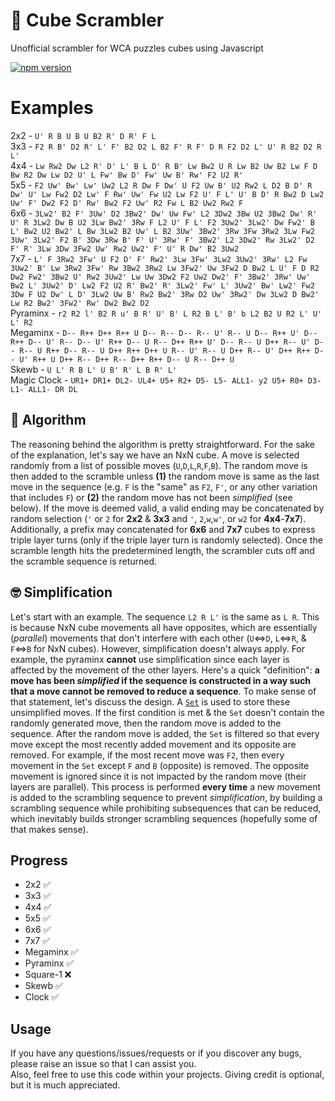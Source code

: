 # 🧩 Cube Scrambler
Unofficial scrambler for WCA puzzles cubes using Javascript

[![npm version](https://badge.fury.io/js/cube-scramble.js.svg)](https://www.npmjs.com/package/cube-scramble.js)

# Examples
2x2 - `U' R B U B U B2 R' D R' F L` <br />
3x3 - `F2 R B' D2 R' L' F' B2 D2 L B2 F' R F' D R F2 D2 L' U' R B2 D2 R L'` <br />
4x4 - `Lw Rw2 Dw L2 R' D' L' B L D' R B' Lw Bw2 U R Lw B2 Uw B2 Lw F D Bw R2 Dw Lw D2 U' L Fw' Bw D' Fw' Uw B' Rw' F2 U2 R'` <br />
5x5 - `F2 Uw' Bw' Lw' Uw2 L2 R Dw F Dw' U F2 Uw B' U2 Rw2 L D2 B D' R Dw' U' Lw Fw2 D2 Lw' F Rw' Uw' Fw U2 Lw F2 U' F L' U' B D' R Bw2 D Lw2 Uw' F' Dw2 F2 D' Rw' Bw2 F2 Uw' R2 Fw L B2 Uw2 Rw2 F` <br />
6x6 - `3Lw2' B2 F' 3Uw' D2 3Bw2' Dw' Uw Fw' L2 3Dw2 3Bw U2 3Bw2 Dw' R' U' R 3Lw2 Dw B U2 3Lw Bw2' 3Rw F L2 U' F L' F2 3Uw2' 3Lw2' Dw Fw2' B L' Bw2 U2 Bw2' L Bw 3Lw2 B2 Uw' L B2 3Uw' 3Bw2' 3Rw 3Fw 3Rw2 3Lw Fw2 3Uw' 3Lw2' F2 B' 3Dw 3Rw B' F' U' 3Rw' F' 3Bw2' L2 3Dw2' Rw 3Lw2' D2 F' R' 3Lw 3Dw 3Fw2 Uw' Rw2 Uw2' F' U' R Dw' B2 3Uw2` <br />
7x7 - `L' F 3Rw2 3Fw' U F2 D' F' Rw2' 3Lw 3Fw' 3Lw2 3Uw2' 3Rw' L2 Fw 3Uw2' B' Lw 3Rw2 3Fw' Rw 3Bw2 3Rw2 Lw 3Fw2' Uw 3Fw2 D Bw2 L U' F D R2 Dw2 Fw2' 3Bw2 U' Rw2 3Uw2' Lw Uw 3Dw2 F2 Uw2 Dw2' F' 3Bw2' 3Rw' Uw' Bw2 L' 3Uw2' D' Lw2 F2 U2 R' Bw2' R' 3Lw2' Fw' L' 3Uw2' Bw' Lw2' Fw2 3Dw F U2 Dw' L D' 3Lw2 Uw B' Rw2 Bw2' 3Rw D2 Uw' 3Rw2' Dw 3Lw2 D Bw2' Lw R2 Bw2' 3Fw2' Rw' Dw2 Bw2 D2` <br />
Pyraminx - `r2 R2 l' B2 R u' B R' U' B' L R2 B L' B' b L2 B2 U R2 L' U' L' R2` <br />
Megaminx - `D-- R++ D++ R++ U D-- R-- D-- R-- U' R-- U D-- R++ U' D-- R++ D-- U' R-- D-- U' R++ D-- U R-- D++ R++ U' D-- R-- U D++ R-- U' D-- R-- U R++ D-- R-- U D++ R++ D++ U R-- U' R-- U D++ R-- U' D++ R++ D-- U' R++ U D++ R-- D++ R-- D++ R++ D-- U R-- D++ U` <br />
Skewb - `U L' R B L' U B' R' L B R' L'` <br />
Magic Clock - `UR1+ DR1+ DL2- UL4+ U5+ R2+ D5- L5- ALL1- y2 U5+ R0+ D3- L1- ALL1- DR DL` <br />

## 🎲 Algorithm
The reasoning behind the algorithm is pretty straightforward. For the sake of the explanation, let's say we have an NxN cube. A move is selected randomly from a list of possible moves (`U`,`D`,`L`,`R`,`F`,`B`). The random move is then added to the scramble unless **(1)** the random move is same as the last move in the sequence (e.g. `F` is the "same" as `F2`, `F'`, or any other variation that includes `F`) or **(2)** the random move has not been _simplified_ (see below). If the move is deemed valid, a valid ending may be concatenated by random selection (`'` or `2` for **2x2** & **3x3** and `'`, `2`,`w`,`w'`, or `w2` for **4x4**-**7x7**). Additionally, a prefix may concatenated for **6x6** and **7x7** cubes to express triple layer turns (only if the triple layer turn is randomly selected). Once the scramble length hits the predetermined length, the scrambler cuts off and the scramble sequence is returned.

## 🤓 Simplification
Let's start with an example. The sequence `L2 R L'` is the same as `L R`. This is because NxN cube movements all have opposites, which are essentially (_parallel_) movements that don't interfere with each other (`U`⇔`D`, `L`⇔`R`, & `F`⇔`B` for NxN cubes). However, simplification doesn't always apply. For example, the pyraminx **cannot** use simplification since each layer is affected by the movement of the other layers. Here's a quick "definition": **a move has been _simplified_ if the sequence is constructed in a way such that a move cannot be removed to reduce a sequence**. To make sense of that statement, let's discuss the design. A [`Set`](https://developer.mozilla.org/en-US/docs/Web/JavaScript/Reference/Global_Objects/Set) is used to store these unsimplified moves. If the first condition is met & the `Set` doesn't contain the randomly generated move, then the random move is added to the sequence. After the random move is added, the `Set` is filtered so that every move except the most recently added movement and its opposite are removed. For example, if the most recent move was `F2`, then every movement in the `Set` except `F` and `B` (opposite) is removed. The opposite movement is ignored since it is not impacted by the random move (their layers are parallel). This process is performed **every time** a new movement is added to the scrambling sequence to prevent _simplification_, by building a scrambling sequence while prohibiting subsequences that can be reduced, which inevitably builds stronger scrambling sequences (hopefully some of that makes sense).

## Progress
- 2x2 ✅
- 3x3 ✅
- 4x4 ✅
- 5x5 ✅
- 6x6 ✅
- 7x7 ✅
- Megaminx ✅
- Pyraminx ✅
- Square-1 ❌
- Skewb ✅
- Clock ✅

## Usage
If you have any questions/issues/requests or if you discover any bugs, please raise an issue so that I can assist you.<br />
Also, feel free to use this code within your projects. Giving credit is optional, but it is much appreciated.

